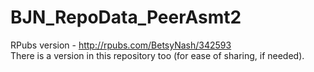 # BJN_RepoData_PeerAsmt2
RPubs version - http://rpubs.com/BetsyNash/342593  
There is a version in this repository too (for ease of sharing, if needed).

